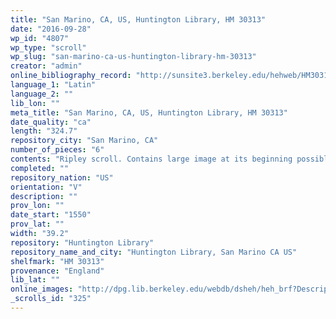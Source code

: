 ```yaml
---
title: "San Marino, CA, US, Huntington Library, HM 30313"
date: "2016-09-28"
wp_id: "4807"
wp_type: "scroll"
wp_slug: "san-marino-ca-us-huntington-library-hm-30313"
creator: "admin"
online_bibliography_record: "http://sunsite3.berkeley.edu/hehweb/HM30313.html"
language_1: "Latin"
language_2: ""
lib_lon: ""
meta_title: "San Marino, CA, US, Huntington Library, HM 30313"
date_quality: "ca"
length: "324.7"
repository_city: "San Marino, CA"
number_of_pieces: "6"
contents: "Ripley scroll. Contains large image at its beginning possibly of Aristotle. Constructed of 6 sections pasted together. Belonged to C. W. Dyson Perrins (1864-1958)."
completed: ""
repository_nation: "US"
orientation: "V"
description: ""
prov_lon: ""
date_start: "1550"
prov_lat: ""
width: "39.2"
repository: "Huntington Library"
repository_name_and_city: "Huntington Library, San Marino CA US"
shelfmark: "HM 30313"
provenance: "England"
lib_lat: ""
online_images: "http://dpg.lib.berkeley.edu/webdb/dsheh/heh_brf?Description=&CallNumber=HM+30313"
_scrolls_id: "325"
---
```




